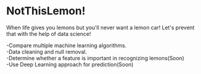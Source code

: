 # NotThisLemon!
When life gives you lemons but you'll never want a lemon car! Let's prevent that with the help of data science!

-Compare multiple machine learning algorithms.  
-Data cleaning and null removal.  
-Determine whether a feature is important in recognizing lemons(Soon)  
-Use Deep Learning approach for prediction(Soon)  
